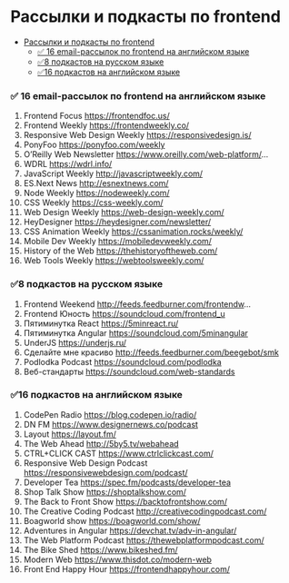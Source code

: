 # Рассылки и подкасты по frontend
- [Рассылки и подкасты по frontend](#рассылки-и-подкасты-по-frontend)
    - [✅ 16 email-рассылок по frontend на английском языке](#-16-email-рассылок-по-frontend-на-английском-языке)
    - [✅8 подкастов на русском языке](#8-подкастов-на-русском-языке)
    - [✅16 подкастов на английском языке](#16-подкастов-на-английском-языке)

### ✅ 16 email-рассылок по frontend на английском языке 

1. Frontend Focus https://frontendfoc.us/
2. Frontend Weekly https://frontendweekly.co/
3. Responsive Web Design Weekly https://responsivedesign.is/
4. PonyFoo https://ponyfoo.com/weekly
5. O’Reilly Web Newsletter https://www.oreilly.com/web-platform/...
6. WDRL https://wdrl.info/
7. JavaScript Weekly http://javascriptweekly.com/
8. ES.Next News http://esnextnews.com/
9. Node Weekly https://nodeweekly.com/
10. CSS Weekly https://css-weekly.com/
11. Web Design Weekly https://web-design-weekly.com/
12. HeyDesigner https://heydesigner.com/newsletter/
13. CSS Animation Weekly https://cssanimation.rocks/weekly/
14. Mobile Dev Weekly https://mobiledevweekly.com/
15. History of the Web https://thehistoryoftheweb.com/
16. Web Tools Weekly https://webtoolsweekly.com/


### ✅8 подкастов на русском языке

1. Frontend Weekend http://feeds.feedburner.com/frontendw...
2. Frontend Юность https://soundcloud.com/frontend_u
3. Пятиминутка React https://5minreact.ru/
4. Пятиминутка Angular https://soundcloud.com/5minangular
5. UnderJS https://underjs.ru/
6. Сделайте мне красиво http://feeds.feedburner.com/beegebot/smk
7. Podlodka Podcast https://soundcloud.com/podlodka
8. Веб-стандарты https://soundcloud.com/web-standards

### ✅16 подкастов на английском языке

1. CodePen Radio https://blog.codepen.io/radio/
2. DN FM https://www.designernews.co/podcast
3. Layout https://layout.fm/
4. The Web Ahead http://5by5.tv/webahead
5. CTRL+CLICK CAST https://www.ctrlclickcast.com/
6. Responsive Web Design Podcast https://responsivewebdesign.com/podcast/
7. Developer Tea https://spec.fm/podcasts/developer-tea
8. Shop Talk Show https://shoptalkshow.com/
9. The Back to Front Show https://backtofrontshow.com/
10. The Creative Coding Podcast http://creativecodingpodcast.com/
11. Boagworld show https://boagworld.com/show/
12. Adventures in Angular https://devchat.tv/adv-in-angular/
13. The Web Platform Podcast https://thewebplatformpodcast.com/
14. The Bike Shed https://www.bikeshed.fm/
15. Modern Web https://www.thisdot.co/modern-web
16. Front End Happy Hour https://frontendhappyhour.com/